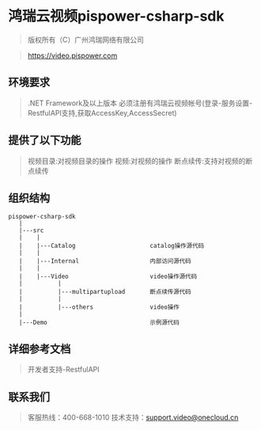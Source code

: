 鸿瑞云视频pispower-csharp-sdk
===================
>版权所有（C）广州鸿瑞网络有限公司

>https://video.pispower.com

环境要求
-------------
>.NET Framework及以上版本
>必须注册有鸿瑞云视频帐号(登录-服务设置-RestfulAPI支持,获取AccessKey,AccessSecret)

提供了以下功能
-------------
>视频目录:对视频目录的操作
>视频:对视频的操作
>断点续传:支持对视频的断点续传

组织结构
-------------
```
pispower-csharp-sdk
   |
   |---src
   |    |
   |    |---Catalog   					catalog操作源代码
   |    |
   |    |---Internal   					内部访问源代码
   |    |
   |    |---Video      					video操作源代码
   |          |
   |          |---multipartupload   	断点续传源代码
   |          |
   |          |---others				video操作
   |
   |---Demo			   					示例源代码
```

详细参考文档
-------------
>开发者支持-RestfulAPI

联系我们
-------------
>客服热线：400-668-1010
>技术支持：support.video@onecloud.cn
